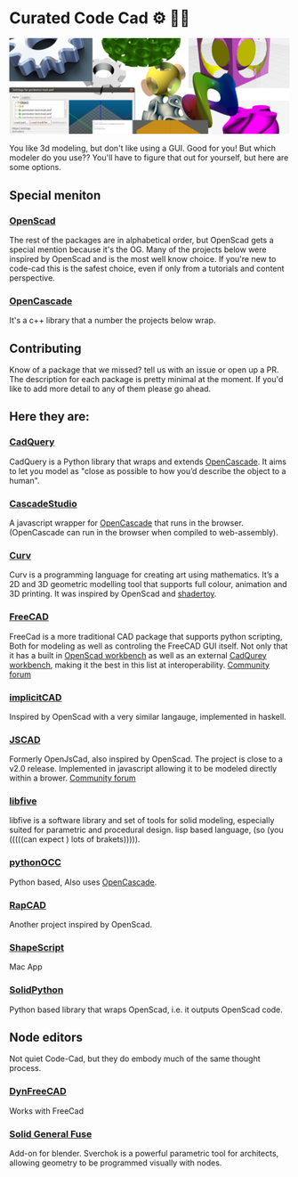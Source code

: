 # Curated Code Cad ⚙️ 👩‍🔧

<img src="https://raw.githubusercontent.com/Irev-Dev/repo-images/main/images/CURATED-CODE-CAD-BANNER2.jpg">

You like 3d modeling, but don't like using a GUI. Good for you! But which modeler do you use??
You'll have to figure that out for yourself, but here are some options.

## Special meniton

### [OpenScad](http://www.openscad.org/)
The rest of the packages are in alphabetical order, but OpenScad gets a special mention because it's the OG. Many of the projects below were inspired by OpenScad and is the most well know choice. If you're new to code-cad this is the safest choice, even if only from a tutorials and content perspective.

### [OpenCascade](https://github.com/tpaviot/oce)
It's a c++ library that a number the projects below wrap.

## Contributing

Know of a package that we missed? tell us with an issue or open up a PR.
The description for each package is pretty minimal at the moment. If you'd like to add more detail to any of them please go ahead.

## Here they are:

### [CadQuery](https://cadquery.readthedocs.io/en/latest/intro.html)

CadQuery is a Python library that wraps and extends [OpenCascade](https://github.com/tpaviot/oce). It aims to let you model as "close as possible to how you’d describe the object to a human".

### [CascadeStudio](https://zalo.github.io/CascadeStudio/)

A javascript wrapper for [OpenCascade](https://github.com/tpaviot/oce) that runs in the browser. (OpenCascade can run in the browser when compiled to web-assembly).

### [Curv](http://www.curv3d.org/)

Curv is a programming language for creating art using mathematics. It’s a 2D and 3D geometric modelling tool that supports full colour, animation and 3D printing. It was inspired by OpenScad and [shadertoy](https://www.shadertoy.com/).

### [FreeCAD](https://www.freecadweb.org/)

FreeCad is a more traditional CAD package that supports python scripting, Both for modeling as well as controling the FreeCAD GUI itself. Not only that it has a built in [OpenScad workbench](https://wiki.freecadweb.org/OpenSCAD_Module) as well as an external [CadQurey workbench](https://wiki.freecadweb.org/CadQuery_Workbench), making it the best in this list at interoperability.
[Community forum](https://forum.freecadweb.org/)
 
### [implicitCAD](http://www.implicitcad.org/)

Inspired by OpenScad with a very similar langauge, implemented in haskell.

### [JSCAD](https://openjscad.org/)

Formerly OpenJsCad, also inspired by OpenScad. The project is close to a v2.0 release. Implemented in javascript allowing it to be modeled directly within a brower.
[Community forum](https://openjscad.nodebb.com/)

### [libfive](http://libfive.com/)

libfive is a software library and set of tools for solid modeling, especially suited for parametric and procedural design. lisp based language, (so (you (((((can expect ) lots of brakets))))).

### [pythonOCC](http://www.pythonocc.org/)

Python based, Also uses [OpenCascade](https://github.com/tpaviot/oce).

### [RapCAD](https://gilesbathgate.com/category/rapcad/)

Another project inspired by OpenScad.

### [ShapeScript](https://apps.apple.com/us/app/shapescript/id1441135869?mt=12)

Mac App

### [SolidPython](https://solidpython.readthedocs.io/en/latest/)

Python based library that wraps OpenScad, i.e. it outputs OpenScad code.

## Node editors

Not quiet Code-Cad, but they do embody much of the same thought process.

### [DynFreeCAD](https://github.com/infeeeee/DynFreeCAD)

Works with FreeCad

### [Solid General Fuse](https://github.com/nortikin/sverchok)

Add-on for blender. Sverchok is a powerful parametric tool for architects, allowing geometry to be programmed visually with nodes. 
